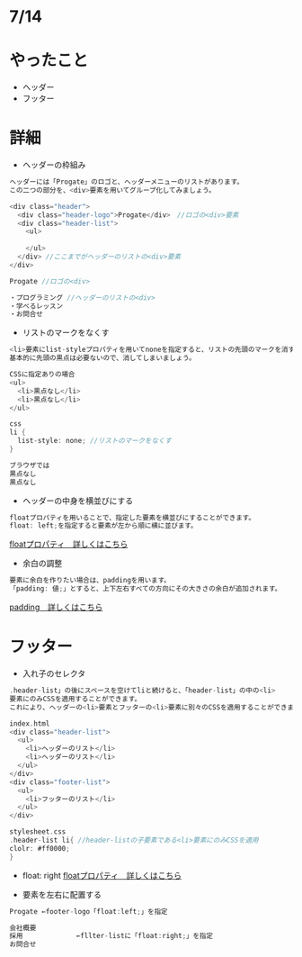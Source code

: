 # 7/14  

# やったこと
- ヘッダー
- フッター

# 詳細
- ヘッダーの枠組み
```go
ヘッダーには「Progate」のロゴと、ヘッダーメニューのリストがあります。
この二つの部分を、<div>要素を用いてグループ化してみましょう。
```
```go
<div class="header">
  <div class="header-logo">Progate</div>　//ロゴの<div>要素
  <div class="header-list">
    <ul>
    
    </ul>
  </div> //ここまでがヘッダーのリストの<div>要素
</div>
```

```go
Progate //ロゴの<div>

・プログラミング //ヘッダーのリストの<div>
・学べるレッスン
・お問合せ
```

- リストのマークをなくす
```go
<li>要素にlist-styleプロパティを用いてnoneを指定すると、リストの先頭のマークを消すことができます。
基本的に先頭の黒点は必要ないので、消してしまいましょう。
```
```go
CSSに指定ありの場合
<ul>
  <li>黒点なし</li>
  <li>黒点なし</li>
</ul>

css
li {
  list-style: none; //リストのマークをなくす
}

ブラウザでは
黒点なし
黒点なし
```
- ヘッダーの中身を横並びにする
```go
floatプロパティを用いることで、指定した要素を横並びにすることができます。
float: left;を指定すると要素が左から順に横に並びます。
```

<a href="https://developer.mozilla.org/ja/docs/Web/CSS/float">floatプロパティ　詳しくはこちら</a><br>

- 余白の調整
```go
要素に余白を作りたい場合は、paddingを用います。
「padding: 値;」とすると、上下左右すべての方向にその大きさの余白が追加されます。
```

<a href="https://developer.mozilla.org/ja/docs/Web/CSS/padding">padding　詳しくはこちら</a><br>

# フッター
- 入れ子のセレクタ
```go
.header-list」の後にスペースを空けてliと続けると、「header-list」の中の<li>
要素にのみCSSを適用することができます。
これにより、ヘッダーの<li>要素とフッターの<li>要素に別々のCSSを適用することができます。
```
```go
index.html
<div class="header-list">
  <ul>
    <li>ヘッダーのリスト</li>
    <li>ヘッダーのリスト</li>
  </ul>
</div>
<div class="footer-list">
  <ul>
    <li>フッターのリスト</li>
  </ul>
</div>

stylesheet.css
.header-list li{ //header-listの子要素である<li>要素にのみCSSを適用
clolr: #ff0000;
}

```
- float: right
<a href="https://developer.mozilla.org/ja/docs/Web/CSS/float">floatプロパティ　詳しくはこちら</a><br>

- 要素を左右に配置する
```go
Progate ←footer-logo「float:left;」を指定

会社概要
採用　　　　　　　　←fllter-listに「float:right;」を指定
お問合せ　
```
